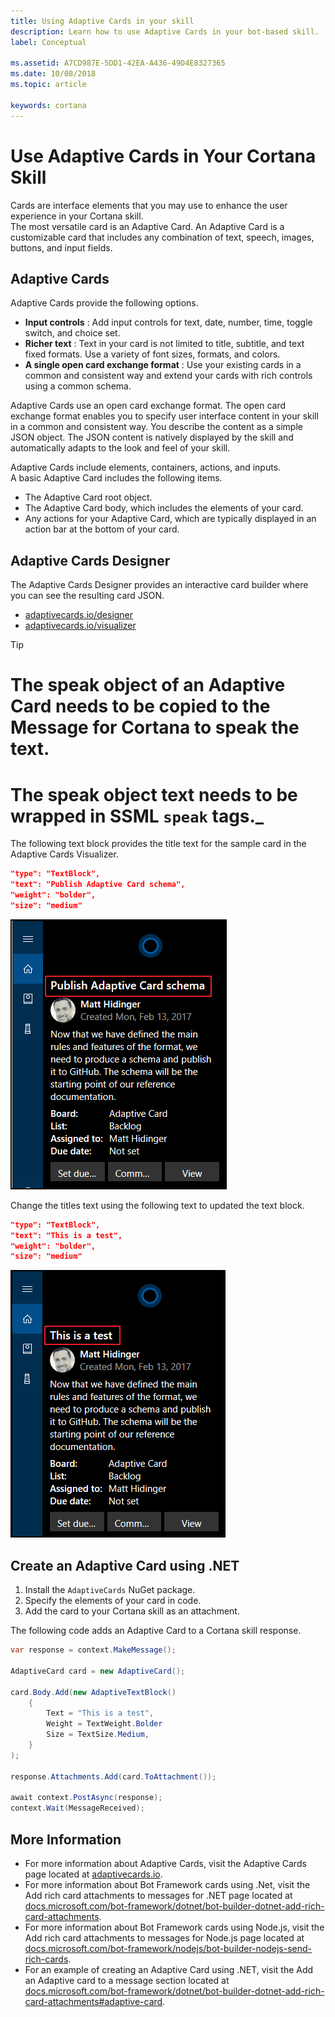 ```yaml
---
title: Using Adaptive Cards in your skill
description: Learn how to use Adaptive Cards in your bot-based skill.
label: Conceptual

ms.assetid: A7CD987E-5DD1-42EA-A436-49D4E8327365
ms.date: 10/08/2018
ms.topic: article

keywords: cortana
---
```


# Use Adaptive Cards in Your Cortana Skill

Cards are interface elements that you may use to enhance the user experience in your Cortana skill.  
The most versatile card is an Adaptive Card. An Adaptive Card is a customizable card that includes any combination of text, speech, images, buttons, and input fields.  

## Adaptive Cards  

Adaptive Cards provide the following options.  

*   **Input controls** : Add input controls for text, date, number, time, toggle switch, and choice set.  
*   **Richer text** : Text in your card is not limited to title, subtitle, and text fixed formats. Use a variety of font sizes, formats, and colors.  
*   **A single open card exchange format** : Use your existing cards in a common and consistent way and extend your cards with rich controls using a common schema.  

Adaptive Cards use an open card exchange format. The open card exchange format enables you to specify user interface content in your skill in a common and consistent way. You describe the content as a simple JSON object. The JSON content is natively displayed by the skill and automatically adapts to the look and feel of your skill.  

Adaptive Cards include elements, containers, actions, and inputs.  
A basic Adaptive Card includes the following items.   
*   The Adaptive Card root object.  
*   The Adaptive Card body, which includes the elements of your card.  
*   Any actions for your Adaptive Card, which are typically displayed in an action bar at the bottom of your card.  

## Adaptive Cards Designer  

The Adaptive Cards Designer provides an interactive card builder where you can see the resulting card JSON.

*   [adaptivecards.io/designer](https://adaptivecards.io/designer)
*   [adaptivecards.io/visualizer](https://adaptivecards.io/visualizer)

>[!TIP]
> # The speak object of an Adaptive Card needs to be copied to the Message for Cortana to speak the text.
> # The speak object text needs to be wrapped in SSML `speak` tags._


 The following text block provides the title text for the sample card in the Adaptive Cards Visualizer.
 
 ```json
 "type": "TextBlock",
 "text": "Publish Adaptive Card schema",
 "weight": "bolder",
 "size": "medium"
 ```
 
 ![Sample Card](./media/images/ac_visualizer1.png)  
 
 Change the titles text using the following text to updated the text block.  
 
 ```json
 "type": "TextBlock",
 "text": "This is a test",
 "weight": "bolder",
 "size": "medium"
 ```  

 ![Revised Card](./media/images/ac_visualizer2.png)  

## Create an Adaptive Card using .NET

1.  Install the `AdaptiveCards` NuGet package.
2.  Specify the elements of your card in code.
3.  Add the card to your Cortana skill as an attachment.


 The following code adds an Adaptive Card to a Cortana skill response.

 ```csharp
 var response = context.MakeMessage();

 AdaptiveCard card = new AdaptiveCard();

 card.Body.Add(new AdaptiveTextBlock()
     {
         Text = "This is a test",
         Weight = TextWeight.Bolder
         Size = TextSize.Medium,
     }
 );

 response.Attachments.Add(card.ToAttachment());

 await context.PostAsync(response);
 context.Wait(MessageReceived);
 ```  

## More Information  

*   For more information about Adaptive Cards, visit the Adaptive Cards page located at  [adaptivecards.io](https://adaptivecards.io).  
*   For more information about Bot Framework cards using .Net, visit the Add rich card attachments to messages for .NET page located at [docs.microsoft.com/bot-framework/dotnet/bot-builder-dotnet-add-rich-card-attachments](https://docs.microsoft.com/azure/bot-service/dotnet/bot-builder-dotnet-add-rich-card-attachments?view=azure-bot-service-3.0).
*   For more information about Bot Framework cards using Node.js, visit the Add rich card attachments to messages for Node.js page located at [docs.microsoft.com/bot-framework/nodejs/bot-builder-nodejs-send-rich-cards](https://docs.microsoft.com/azure/bot-service/nodejs/bot-builder-nodejs-send-rich-cards?view=azure-bot-service-3.0).
*   For an example of creating an Adaptive Card using .NET, visit the Add an Adaptive card to a message section located at [docs.microsoft.com/bot-framework/dotnet/bot-builder-dotnet-add-rich-card-attachments#adaptive-card](https://docs.microsoft.com/azure/bot-service/dotnet/bot-builder-dotnet-add-rich-card-attachments?view=azure-bot-service-3.0#adaptive-card).  
